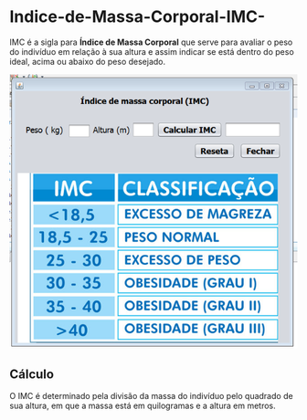 # Indice-de-Massa-Corporal-IMC-
IMC é a sigla para **Índice de Massa Corporal** que serve para avaliar o peso do indivíduo em relação à sua altura e assim indicar se está dentro do peso ideal, acima ou abaixo do peso desejado.


![](src/IMC.PNG)

## Cálculo 
O IMC é determinado pela divisão da massa do indivíduo pelo quadrado de sua altura, em que a massa está em quilogramas e a altura em metros.

